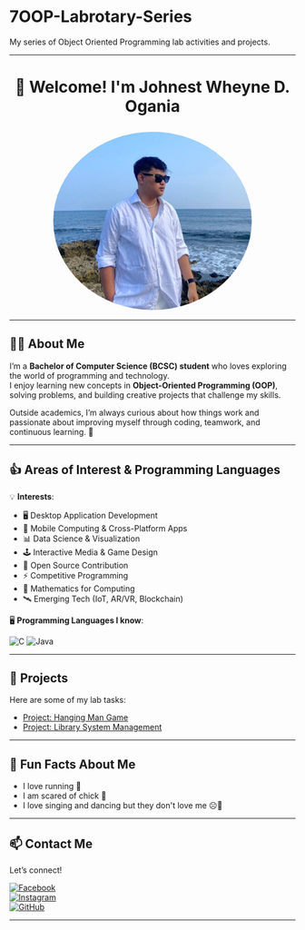# 7OOP-Labrotary-Series
My series of Object Oriented Programming lab activities and projects.

---

# <p align="center"> :wave: Welcome! I'm Johnest Wheyne D. Ogania 
</p>
<p align="center">
  <img src="me.jpg" alt="My Picture" width="350" style="border-radius:50%">
</p>

---

## 👨‍💻 About Me  
 
I’m a **Bachelor of Computer Science (BCSC) student** who loves exploring the world of programming and technology.  
I enjoy learning new concepts in **Object-Oriented Programming (OOP)**, solving problems, and building creative projects that challenge my skills.  

Outside academics, I’m always curious about how things work and passionate about improving myself through coding, teamwork, and continuous learning. 🚀  


---

## 👍 Areas of Interest & Programming Languages
💡 **Interests**:  

- 🖥️ Desktop Application Development  
- 📱 Mobile Computing & Cross-Platform Apps  
- 📊 Data Science & Visualization  
- 🕹️ Interactive Media & Game Design  
- 🤝 Open Source Contribution  
- ⚡ Competitive Programming  
- 🧮 Mathematics for Computing  
- 🛰️ Emerging Tech (IoT, AR/VR, Blockchain)  
  

🖥️ **Programming Languages I know**:  

![C](https://img.shields.io/badge/C-00599C?style=for-the-badge&logo=c&logoColor=white)
![Java](https://img.shields.io/badge/Java-ED8B00?style=for-the-badge&logo=java&logoColor=white)



---

## 🔗 Projects
Here are some of my lab tasks:  


- [Project: Hanging Man Game](./project2.pdf)  
- [Project: Library System Management](./project1.pdf) 
 

---

## 🎉 Fun Facts About Me
- I love running 🏃  
- I am scared of chick 🐤 
- I love singing and dancing but they don't love me ☹️🎤

---

## 📫 Contact Me
Let’s connect!  

[![Facebook](https://img.shields.io/badge/Facebook-%231877F2.svg?&logo=facebook&logoColor=white)](https://www.facebook.com/johnestwheyneogania)  
[![Instagram](https://img.shields.io/badge/Instagram-%23E4405F.svg?&logo=instagram&logoColor=white)]([your-instagram-link](https://www.instagram.com/whewhey_/))  
[![GitHub](https://img.shields.io/badge/GitHub-%23121011.svg?&logo=github&logoColor=white)](https://github.com/johnestogania-cmyk)

---

